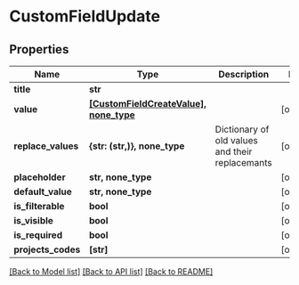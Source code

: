 # CustomFieldUpdate


## Properties
Name | Type | Description | Notes
------------ | ------------- | ------------- | -------------
**title** | **str** |  | 
**value** | [**[CustomFieldCreateValue], none_type**](CustomFieldCreateValue.md) |  | [optional] 
**replace_values** | **{str: (str,)}, none_type** | Dictionary of old values and their replacemants | [optional] 
**placeholder** | **str, none_type** |  | [optional] 
**default_value** | **str, none_type** |  | [optional] 
**is_filterable** | **bool** |  | [optional] 
**is_visible** | **bool** |  | [optional] 
**is_required** | **bool** |  | [optional] 
**projects_codes** | **[str]** |  | [optional] 

[[Back to Model list]](../README.md#documentation-for-models) [[Back to API list]](../README.md#documentation-for-api-endpoints) [[Back to README]](../README.md)


